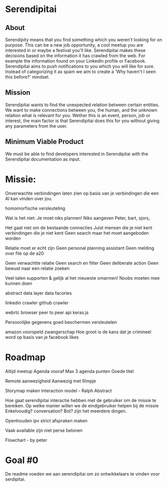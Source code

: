 # Serendipitai

## About
Serendipity means that you find something which you weren't looking for on purpose. This can be a new job opportunity, a cool meetup you are interested in or maybe a festival you'll like. Serendipitai makes these decisions based on the information it has crawled from the web. For example the information found on your LinkedIn profile or Facebook. Serendipitai aims to push notifications to you which you will like for sure. Instead of categorizing it as spam we aim to create a 'Why haven't I seen this before?' mindset. 

## Mission

Serendipitai wants to find the unexpected relation between certain entities. We want to make connections between you, the human, and the unknown relation what is relevant for you. Wether this is an event, person, job or interest, the main factor is that Serendipitai does this for you without giving any parameters from the user.

## Minimum Viable Product

We must be able to find developers interested in Serendipitai with the Serendipitai documentation as input.

# Missie:
Onverwachte verbindingen laten zien op basis van je verbindingen die een AI kan vinden over jou. 

homomorfische versleuteling

Wat is het niet:
Je moet niks plannen!
Niks aangeven
Peter, bart, sjors,

Het gaat niet om de bestaande connecties
Juist mensen die je niet kent
verbindingen die je niet kent
Geen search maar het moet aangeboden worden


Relatie moet er echt zijn
Geen personal planning assistant
Geen melding over file op de a20

Geen verwachtte relatie
Geen search en filter
Geen deliberate action
Geen bewust naar een relatie zoeken


Veel talen supporten & gelijk al het nieuwste omarmen!
Noobs moeten mee kunnen doen

abstract data layer
data facories

linkedin crawler
github crawler

webrtc browser peer to peer api
keras.js

Persoonlijke gegevens goed beschermen
versleutelen

amazon voorspeld zwangerschap
Hoe groot is de kans dat je crimineel word op basis van je facebook likes

# Roadmap

Altijd meetup
Agenda vooraf
Max 3 agenda punten
Goede titel

Remote aanwezigheid
Aanwezig met filmpje

Storymap maken
Interaction model - Ralph
Abstract

Hoe gaat serendipitai interactie hebben met de gebruiker om de missie te bereiken.
Op welke manier willen we de eindgebruiker helpen bij de missie
Enkelvoudig? conversation? Bot? zijn het meerdere dingen.

Openhouden ipv strict afspraken maken

Vaak available zijn niet perse belonen

Flowchart - by peter

# Goal #0
De readme voeden we aan serendipitai om zo ontwikkelaars te vinden voor serdipitai.



